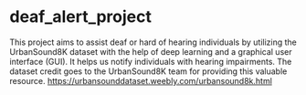 # deaf_alert_project
This project aims to assist deaf or hard of hearing individuals by utilizing the UrbanSound8K dataset with the help of deep learning and a graphical user interface (GUI). It helps us notify individuals with hearing impairments.
The dataset credit goes to the UrbanSound8K team for providing this valuable resource.
https://urbansounddataset.weebly.com/urbansound8k.html
